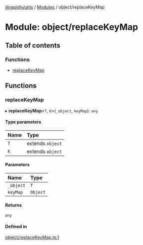 [@rapidly/utils](../README.md) / [Modules](../modules.md) / object/replaceKeyMap

# Module: object/replaceKeyMap

## Table of contents

### Functions

- [replaceKeyMap](object_replaceKeyMap.md#replacekeymap)

## Functions

### replaceKeyMap

▸ **replaceKeyMap**<`T`, `K`\>(`_object`, `keyMap`): `any`

#### Type parameters

| Name | Type |
| :------ | :------ |
| `T` | extends `object` |
| `K` | extends `object` |

#### Parameters

| Name | Type |
| :------ | :------ |
| `_object` | `T` |
| `keyMap` | `Object` |

#### Returns

`any`

#### Defined in

[object/replaceKeyMap.ts:1](https://github.com/canguser/rapidly-utils/blob/af8066a/main/object/replaceKeyMap.ts#L1)
